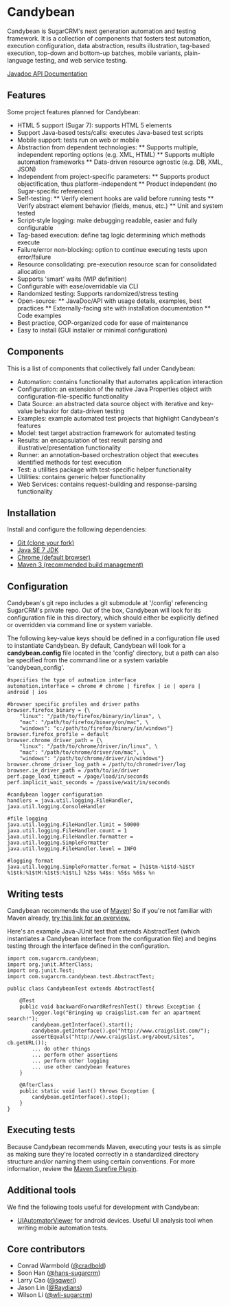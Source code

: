Candybean
=========
Candybean is SugarCRM's next generation automation and testing framework.  It is a collection of components that fosters test automation, execution configuration, data abstraction, results illustration, tag-based execution, top-down and bottom-up batches, mobile variants, plain-language testing, and web service testing.

[Javadoc API Documentation](http://sugarcrm.github.io/candybean/doc/index.html)

Features
--------
Some project features planned for Candybean:
* HTML 5 support (Sugar 7): supports HTML 5 elements
* Support Java-based tests/calls: executes Java-based test scripts
* Mobile support: tests run on web or mobile
* Abstraction from dependent technologies:
** Supports multiple, independent reporting options (e.g. XML, HTML)
** Supports multiple automation frameworks
** Data-driven resource agnostic (e.g. DB, XML, JSON)
* Independent from project-specific parameters:
** Supports product objectification, thus platform-independent
** Product independent (no Sugar-specific references)
* Self-testing:
** Verify element hooks are valid before running tests
** Verify abstract element behavior (fields, menus, etc.)
** Unit and system tested
* Script-style logging: make debugging readable, easier and fully configurable
* Tag-based execution: define tag logic determining which methods execute
* Failure/error non-blocking: option to continue executing tests upon error/failure
* Resource consolidating: pre-execution resource scan for consolidated allocation
* Supports 'smart' waits (WIP definition)
* Configurable with ease/overridable via CLI
* Randomized testing: Supports randomized/stress testing
* Open-source:
** JavaDoc/API with usage details, examples, best practices
** Externally-facing site with installation documentation
** Code examples
* Best practice, OOP-organized code for ease of maintenance
* Easy to install (GUI installer or minimal configuration)

Components
----------
This is a list of components that collectively fall under Candybean:
* Automation: contains functionality that automates application interaction
* Configuration: an extension of the native Java Properties object with configuration-file-specific functionality
* Data Source: an abstracted data source object with iterative and key-value behavior for data-driven testing
* Examples: example automated test projects that highlight Candybean's features
* Model: test target abstraction framework for automated testing
* Results: an encapsulation of test result parsing and illustrative/presentation functionality
* Runner: an annotation-based orchestration object that executes identified methods for test execution
* Test: a utilities package with test-specific helper functionality
* Utilities: contains generic helper functionality
* Web Services: contains request-building and response-parsing functionality

Installation
------------
Install and configure the following dependencies:
* <a href="http://git-scm.com/downloads">Git (clone your fork)</a>
* <a href="http://www.oracle.com/technetwork/java/javase/downloads/index.html">Java SE 7 JDK</a>
* <a href="https://www.google.com/intl/en/chrome/browser/">Chrome (default browser)</a>
* <a href="http://maven.apache.org/download.html">Maven 3 (recommended build management)</a>

Configuration
-------------
Candybean's git repo includes a git submodule at '/config' referencing SugarCRM's private repo.  Out 
of the box, Candybean will look for its configuration file in this directory, which should either be 
explicitly defined or overridden via command line or system variable.

The following key-value keys should be defined in a configuration file used to instantiate Candybean.
By default, Candybean will look for a <b>candybean.config</b> file located in the 'config' directory, but
a path can also be specified from the command line or a system variable 'candybean_config'.
```
#specifies the type of autmation interface
automation.interface = chrome # chrome | firefox | ie | opera | android | ios  

#browser specific profiles and driver paths
browser.firefox_binary = {\
	"linux": "/path/to/firefox/binary/in/linux", \
	"mac": "/path/to/firefox/binary/on/mac", \
	"windows": "c:/path/to/firefox/binary/in/windows"}
browser.firefox_profile = default
browser.chrome_driver_path = {\
	"linux": "/path/to/chrome/driver/in/linux", \
	"mac": "/path/to/chrome/driver/on/mac", \
	"windows": "/path/to/chrome/driver/in/windows"}
browser.chrome_driver_log_path = /path/to/chromedriver/log
browser.ie_driver_path = /path/to/ie/driver
perf.page_load_timeout = /page/load/in/seconds
perf.implicit_wait_seconds = /passive/wait/in/seconds

#candybean logger configuration
handlers = java.util.logging.FileHandler, java.util.logging.ConsoleHandler

#file logging
java.util.logging.FileHandler.limit = 50000
java.util.logging.FileHandler.count = 1
java.util.logging.FileHandler.formatter = java.util.logging.SimpleFormatter
java.util.logging.FileHandler.level = INFO

#logging format
java.util.logging.SimpleFormatter.format = [%1$tm-%1$td-%1$tY %1$tk:%1$tM:%1$tS:%1$tL] %2$s %4$s: %5$s %6$s %n

```

Writing tests
-------------
Candybean recommends the use of <a href="http://maven.apache.org/">Maven</a>!  So if you're not familiar 
with Maven already, <a href="http://www.tutorialspoint.com/maven/maven_overview.htm">try this link for an overview.</a>   

Here's an example Java-JUnit test that extends AbstractTest (which instantiates 
a Candybean interface from the configuration file) and begins testing through 
the interface defined in the configuration.
```
import com.sugarcrm.candybean;
import org.junit.AfterClass;
import org.junit.Test;
import com.sugarcrm.candybean.test.AbstractTest;

public class CandybeanTest extends AbstractTest{
	
	@Test
	public void backwardForwardRefreshTest() throws Exception {
		logger.log("Bringing up craigslist.com for an apartment search!");
		candybean.getInterface().start();
		candybean.getInterface().go("http://www.craigslist.com/");
		assertEquals("http://www.craigslist.org/about/sites", cb.getURL());
		... do other things
		... perform other assertions
		... perform other logging
		... use other candybean features		
	}
	
	@AfterClass
	public static void last() throws Exception {
		candybean.getInterface().stop();
	}
}
```

Executing tests
---------------
Because Candybean recommends Maven, executing your tests is as simple as making sure they're 
located correctly in a standardized directory structure and/or naming them using certain 
conventions.  For more information, review the <a href="http://maven.apache.org/surefire/maven-surefire-plugin/">Maven Surefire Plugin</a>.

Additional tools
----------------
We find the following tools useful for development with Candybean:
* <a href="http://developer.android.com/tools/testing/testing_ui.html#uianalysis">UIAutomatorViewer</a> for android devices. Useful UI analysis tool when writing mobile automation tests.

Core contributors
-----------------
* Conrad Warmbold (<a href="https://github.com/cradbold">@cradbold</a>)
* Soon Han (<a href="https://github.com/hans-sugarcrm">@hans-sugarcrm</a>)
* Larry Cao (<a href="https://github.com/sqwerl">@sqwerl</a>)
* Jason Lin (<a href="https://github.com/Raydians">@Raydians</a>)
* Wilson Li (<a href="https://github.com/wli-sugarcrm">@wli-sugarcrm</a>)
